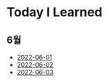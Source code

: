 # Today I Learned
## 6월
- [2022-06-01](https://github.com/sejineeee/TIL/blob/main/06/TIL-2022-06-01.md)
- [2022-06-02](https://github.com/sejineeee/TIL/blob/main/06/TIL-2022-06-02.md)
- [2022-06-03](ttps://github.com/sejineeee/TIL/blob/main/06/TIL-2022-06-03.md)